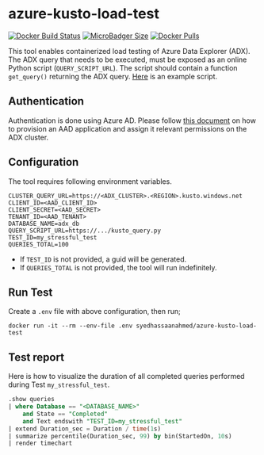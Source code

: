 # azure-kusto-load-test
[![Docker Build Status](https://img.shields.io/docker/build/syedhassaanahmed/azure-kusto-load-test.svg?logo=docker)](https://hub.docker.com/r/syedhassaanahmed/azure-kusto-load-test/builds/) [![MicroBadger Size](https://img.shields.io/microbadger/image-size/syedhassaanahmed/azure-kusto-load-test.svg?logo=docker)](https://hub.docker.com/r/syedhassaanahmed/azure-kusto-load-test/tags/) [![Docker Pulls](https://img.shields.io/docker/pulls/syedhassaanahmed/azure-kusto-load-test.svg?logo=docker)](https://hub.docker.com/r/syedhassaanahmed/azure-kusto-load-test/)

This tool enables containerized load testing of Azure Data Explorer (ADX). The ADX query that needs to be executed, must be exposed as an online Python script (`QUERY_SCRIPT_URL`). The script should contain a function `get_query()` returning the ADX query. [Here](https://gist.githubusercontent.com/syedhassaanahmed/0635ac90721ac714d7d8bc5fe2fb0913/raw/979e022f4fcc74ce27a6ee27e884ac259dd56309/kusto_query.py) is an example script.

## Authentication
Authentication is done using Azure AD. Please follow [this document](https://docs.microsoft.com/en-us/azure/kusto/management/access-control/how-to-provision-aad-app#application-authentication-use-cases) on how to provision an AAD application and assign it relevant permissions on the ADX cluster.

## Configuration
The tool requires following environment variables.

```
CLUSTER_QUERY_URL=https://<ADX_CLUSTER>.<REGION>.kusto.windows.net
CLIENT_ID=<AAD_CLIENT_ID>
CLIENT_SECRET=<AAD_SECRET>
TENANT_ID=<AAD_TENANT>
DATABASE_NAME=adx_db
QUERY_SCRIPT_URL=https://.../kusto_query.py
TEST_ID=my_stressful_test
QUERIES_TOTAL=100
```

- If `TEST_ID` is not provided, a guid will be generated.
- If `QUERIES_TOTAL` is not provided, the tool will run indefinitely.

## Run Test
Create a `.env` file with above configuration, then run;

```
docker run -it --rm --env-file .env syedhassaanahmed/azure-kusto-load-test
```

## Test report
Here is how to visualize the duration of all completed queries performed during Test `my_stressful_test`.

```sql
.show queries 
| where Database == "<DATABASE_NAME>" 
    and State == "Completed"
    and Text endswith "TEST_ID=my_stressful_test"
| extend Duration_sec = Duration / time(1s)
| summarize percentile(Duration_sec, 99) by bin(StartedOn, 10s) 
| render timechart 
```